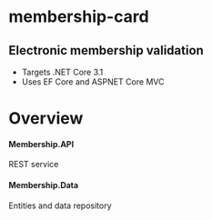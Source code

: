 # membership-card
## Electronic membership validation
- Targets .NET Core 3.1
- Uses EF Core and ASPNET Core MVC

# Overview
#### Membership.API
REST service

#### Membership.Data
Entities and data repository
